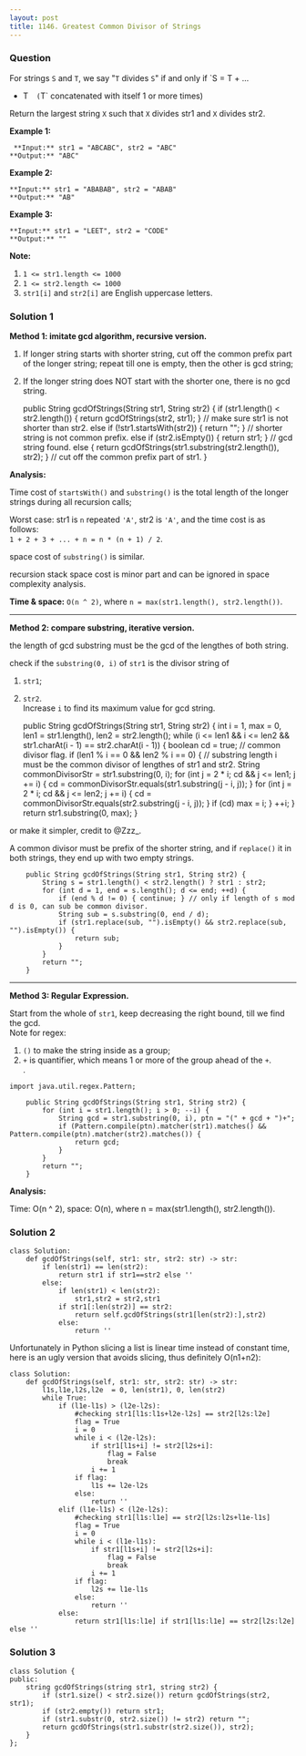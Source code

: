 ```yaml
---
layout: post
title: 1146. Greatest Common Divisor of Strings
---
```

### Question
For strings `S` and `T`, we say "`T` divides `S`" if and only if `S = T + ...
+ T`  (`T` concatenated with itself 1 or more times)

Return the largest string `X` such that `X` divides str1 and `X` divides str2.



 **Example 1:**

    
    
     **Input:** str1 = "ABCABC", str2 = "ABC"
    **Output:** "ABC"
    

**Example 2:**

    
    
    **Input:** str1 = "ABABAB", str2 = "ABAB"
    **Output:** "AB"
    

**Example 3:**

    
    
    **Input:** str1 = "LEET", str2 = "CODE"
    **Output:** ""
    



 **Note:**

  1. `1 <= str1.length <= 1000`
  2. `1 <= str2.length <= 1000`
  3. `str1[i]` and `str2[i]` are English uppercase letters.

### Solution 1
 **Method 1: imitate gcd algorithm, recursive version.**

  1. If longer string starts with shorter string, cut off the common prefix part of the longer string; repeat till one is empty, then the other is gcd string;
  2. If the longer string does NOT start with the shorter one, there is no gcd string.

    
    
        public String gcdOfStrings(String str1, String str2) {
            if (str1.length() < str2.length()) { return gcdOfStrings(str2, str1); } // make sure str1 is not shorter than str2.
            else if (!str1.startsWith(str2)) { return ""; } // shorter string is not common prefix.
            else if (str2.isEmpty()) { return str1; } // gcd string found.
            else { return gcdOfStrings(str1.substring(str2.length()), str2); } // cut off the common prefix part of str1.
        }
    

**Analysis:**

Time cost of `startsWith()` and `substring()` is the total length of the
longer strings during all recursion calls;

Worst case: str1 is `n` repeated `'A'`, str2 is `'A'`, and the time cost is as
follows:  
`1 + 2 + 3 + ... + n = n * (n + 1) / 2`.

space cost of `substring()` is similar.

recursion stack space cost is minor part and can be ignored in space
complexity analysis.

**Time & space:** `O(n ^ 2)`, where `n = max(str1.length(), str2.length())`.

* * *

**Method 2: compare substring, iterative version.**

the length of gcd substring must be the gcd of the lengthes of both string.

check if the `substring(0, i)` of `str1` is the divisor string of

  1. `str1`;
  2. `str2`.  
Increase `i` to find its maximum value for gcd string.

    
    
        public String gcdOfStrings(String str1, String str2) {
            int i = 1, max = 0, len1 = str1.length(), len2 = str2.length();
            while (i <= len1 && i <= len2 && str1.charAt(i - 1) == str2.charAt(i - 1)) {
                boolean cd = true; // common divisor flag.
                if (len1 % i == 0 && len2 % i == 0) { // substring length i must be the common divisor of lengthes of str1 and str2.
                    String commonDivisorStr = str1.substring(0, i);
                    for (int j = 2 * i; cd && j <= len1; j += i) {
                        cd = commonDivisorStr.equals(str1.substring(j - i, j));
                    }
                    for (int j = 2 * i; cd && j <= len2; j += i) {
                        cd = commonDivisorStr.equals(str2.substring(j - i, j));
                    }
                    if (cd) max = i;
                }
                ++i;
            }
            return str1.substring(0, max);
        }
    

or make it simpler, credit to @Zzz_.

A common divisor must be prefix of the shorter string, and if `replace()` it
in both strings, they end up with two empty strings.

    
    
        public String gcdOfStrings(String str1, String str2) {
            String s = str1.length() < str2.length() ? str1 : str2;
            for (int d = 1, end = s.length(); d <= end; ++d) {
                if (end % d != 0) { continue; } // only if length of s mod d is 0, can sub be common divisor.
                String sub = s.substring(0, end / d);
                if (str1.replace(sub, "").isEmpty() && str2.replace(sub, "").isEmpty()) {
                    return sub;
                }
            }
            return "";
        }
    

* * *

**Method 3: Regular Expression.**

Start from the whole of `str1`, keep decreasing the right bound, till we find
the gcd.  
Note for regex:

  1. `()` to make the string inside as a group;
  2. `+` is quantifier, which means 1 or more of the group ahead of the `+`.  
.

    
    
    import java.util.regex.Pattern;
    
        public String gcdOfStrings(String str1, String str2) {
            for (int i = str1.length(); i > 0; --i) {
                String gcd = str1.substring(0, i), ptn = "(" + gcd + ")+";
                if (Pattern.compile(ptn).matcher(str1).matches() && Pattern.compile(ptn).matcher(str2).matches()) {
                    return gcd;
                }
            }
            return "";
        }
    

**Analysis:**

Time: O(n ^ 2), space: O(n), where n = max(str1.length(), str2.length()).


### Solution 2
    
    
    class Solution:
        def gcdOfStrings(self, str1: str, str2: str) -> str:
            if len(str1) == len(str2):
                return str1 if str1==str2 else ''
            else:
                if len(str1) < len(str2):
                    str1,str2 = str2,str1
                if str1[:len(str2)] == str2:
                    return self.gcdOfStrings(str1[len(str2):],str2)
                else:
                    return ''
    

Unfortunately in Python slicing a list is linear time instead of constant
time, here is an ugly version that avoids slicing, thus definitely O(n1+n2):

    
    
    class Solution:
        def gcdOfStrings(self, str1: str, str2: str) -> str:
            l1s,l1e,l2s,l2e  = 0, len(str1), 0, len(str2)
            while True:
                if (l1e-l1s) > (l2e-l2s):
                    #checking str1[l1s:l1s+l2e-l2s] == str2[l2s:l2e]
                    flag = True
                    i = 0
                    while i < (l2e-l2s):
                        if str1[l1s+i] != str2[l2s+i]:
                            flag = False
                            break
                        i += 1
                    if flag:
                        l1s += l2e-l2s
                    else:
                        return ''
                elif (l1e-l1s) < (l2e-l2s):
                    #checking str1[l1s:l1e] == str2[l2s:l2s+l1e-l1s]
                    flag = True
                    i = 0
                    while i < (l1e-l1s):
                        if str1[l1s+i] != str2[l2s+i]:
                            flag = False
                            break
                        i += 1
                    if flag:
                        l2s += l1e-l1s
                    else:
                        return ''
                else:
                    return str1[l1s:l1e] if str1[l1s:l1e] == str2[l2s:l2e] else ''
    


### Solution 3
    
    
    class Solution {
    public:
        string gcdOfStrings(string str1, string str2) {
            if (str1.size() < str2.size()) return gcdOfStrings(str2, str1);
            if (str2.empty()) return str1;
            if (str1.substr(0, str2.size()) != str2) return "";
            return gcdOfStrings(str1.substr(str2.size()), str2);
        }
    };



